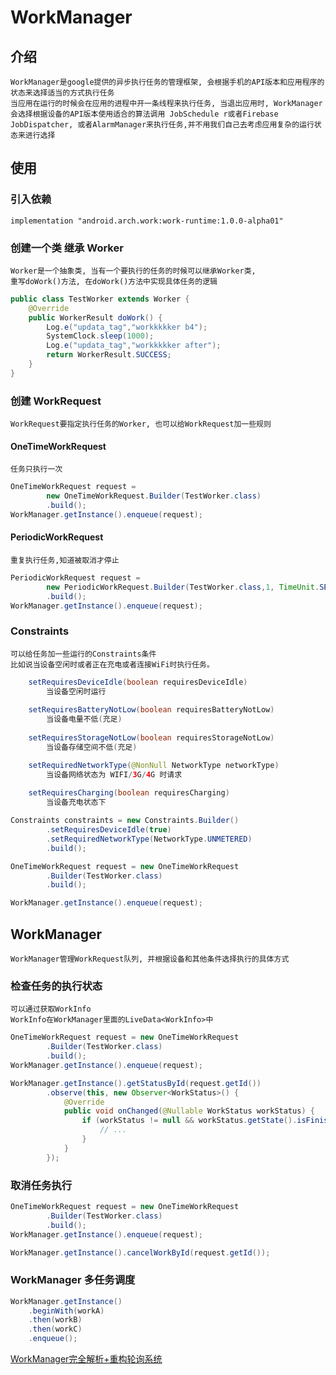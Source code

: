 # WorkManager

## 介绍

    WorkManager是google提供的异步执行任务的管理框架, 会根据手机的API版本和应用程序的状态来选择适当的方式执行任务
    当应用在运行的时候会在应用的进程中开一条线程来执行任务, 当退出应用时, WorkManager会选择根据设备的API版本使用适合的算法调用 JobSchedule r或者Firebase JobDispatcher, 或者AlarmManager来执行任务,并不用我们自己去考虑应用复杂的运行状态来进行选择

## 使用 

### 引入依赖

    implementation "android.arch.work:work-runtime:1.0.0-alpha01"

### 创建一个类 继承 Worker

    Worker是一个抽象类, 当有一个要执行的任务的时候可以继承Worker类, 
    重写doWork()方法, 在doWork()方法中实现具体任务的逻辑

``` java
public class TestWorker extends Worker {
    @Override
    public WorkerResult doWork() {
        Log.e("updata_tag","workkkkker b4");
        SystemClock.sleep(1000);
        Log.e("updata_tag","workkkkker after");
        return WorkerResult.SUCCESS;
    }
}
```

### 创建 WorkRequest

    WorkRequest要指定执行任务的Worker, 也可以给WorkRequest加一些规则

#### OneTimeWorkRequest 

    任务只执行一次

``` java
OneTimeWorkRequest request =
        new OneTimeWorkRequest.Builder(TestWorker.class)
        .build();
WorkManager.getInstance().enqueue(request);
```

#### PeriodicWorkRequest

    重复执行任务,知道被取消才停止

``` java
PeriodicWorkRequest request =
        new PeriodicWorkRequest.Builder(TestWorker.class,1, TimeUnit.SECONDS)
        .build();
WorkManager.getInstance().enqueue(request);
```

### Constraints

    可以给任务加一些运行的Constraints条件
    比如说当设备空闲时或者正在充电或者连接WiFi时执行任务。

``` java
    setRequiresDeviceIdle(boolean requiresDeviceIdle)
        当设备空闲时运行
    
    setRequiresBatteryNotLow(boolean requiresBatteryNotLow)
        当设备电量不低(充足)
    
    setRequiresStorageNotLow(boolean requiresStorageNotLow)
        当设备存储空间不低(充足)

    setRequiredNetworkType(@NonNull NetworkType networkType)
        当设备网络状态为 WIFI/3G/4G 时请求
    
    setRequiresCharging(boolean requiresCharging)
        当设备充电状态下
```

``` java
Constraints constraints = new Constraints.Builder()
        .setRequiresDeviceIdle(true)
        .setRequiredNetworkType(NetworkType.UNMETERED)
        .build();

OneTimeWorkRequest request = new OneTimeWorkRequest
        .Builder(TestWorker.class)
        .build();

WorkManager.getInstance().enqueue(request);
```

## WorkManager

    WorkManager管理WorkRequest队列, 并根据设备和其他条件选择执行的具体方式

### 检查任务的执行状态

    可以通过获取WorkInfo
    WorkInfo在WorkManager里面的LiveData<WorkInfo>中

``` java
OneTimeWorkRequest request = new OneTimeWorkRequest
        .Builder(TestWorker.class)
        .build();
WorkManager.getInstance().enqueue(request);

WorkManager.getInstance().getStatusById(request.getId())
        .observe(this, new Observer<WorkStatus>() {
            @Override
            public void onChanged(@Nullable WorkStatus workStatus) {
                if (workStatus != null && workStatus.getState().isFinished()) {
                    // ...
                }
            }
        });
```

### 取消任务执行

``` java 
OneTimeWorkRequest request = new OneTimeWorkRequest
        .Builder(TestWorker.class)
        .build();
WorkManager.getInstance().enqueue(request);

WorkManager.getInstance().cancelWorkById(request.getId());
```

### WorkManager 多任务调度

``` java
WorkManager.getInstance()
    .beginWith(workA)
    .then(workB)
    .then(workC)
    .enqueue();
```

[WorkManager完全解析+重构轮询系统](https://juejin.im/post/5c4472ec51882522c03e941d)